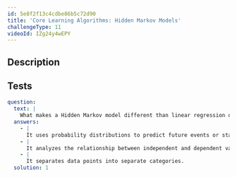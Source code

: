 ```yaml
---
id: 5e8f2f13c4cdbe86b5c72d90
title: 'Core Learning Algorithms: Hidden Markov Models'
challengeType: 11
videoId: IZg24y4wEPY
---
```


## Description

<section id='description'>

</section>

## Tests

<section id='tests'>

```yml
question:
  text: |
    What makes a Hidden Markov model different than linear regression or classification?
  answers:
    - |
      It uses probability distributions to predict future events or states.
    - |
      It analyzes the relationship between independent and dependent variables to make predictions.
    - |
      It separates data points into separate categories.
  solution: 1
```

</section>
